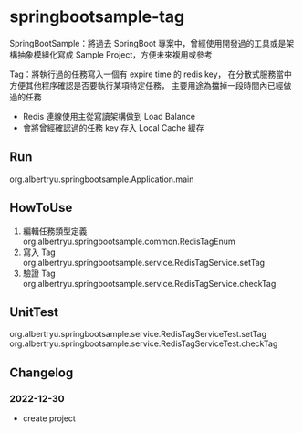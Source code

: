 # springbootsample-tag
SpringBootSample：將過去 SpringBoot 專案中，曾經使用開發過的工具或是架構抽象模組化寫成 Sample Project，方便未來複用或參考

Tag：將執行過的任務寫入一個有 expire time 的 redis key，
在分散式服務當中方便其他程序確認是否要執行某項特定任務，
主要用途為擋掉一段時間內已經做過的任務
* Redis 連線使用主從寫讀架構做到 Load Balance
* 會將曾經確認過的任務 key 存入 Local Cache 緩存

## Run
org.albertryu.springbootsample.Application.main

## HowToUse
1. 編輯任務類型定義
org.albertryu.springbootsample.common.RedisTagEnum
2. 寫入 Tag
org.albertryu.springbootsample.service.RedisTagService.setTag
3. 驗證 Tag
org.albertryu.springbootsample.service.RedisTagService.checkTag

## UnitTest
org.albertryu.springbootsample.service.RedisTagServiceTest.setTag
org.albertryu.springbootsample.service.RedisTagServiceTest.checkTag

## Changelog
### 2022-12-30
* create project